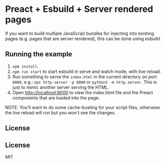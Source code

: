 # Preact + Esbuild + Server rendered pages

If you want to build multiple JavaScript bundles for injecting into existing pages (e.g. pages that are server rendered), this can be done using esbuild.

## Running the example

1. `npm install`.
2. `npm run start` to start esbuild in serve and watch mode, with live reload.
3. Run something to serve the `index.html` in the current directory on port `8000`, e.g.:
`npx http-server -p 8000` or `python3 -m http.server`. This is just to mimic
another server serving the HTML.
3. Open [http://localhost:8000](http://localhost:8000) to view the index.html
file and the Preact components that are loaded into the page.

NOTE: You'll want to do some cache-busting for your script files, otherwise the live reload will run but you won't see the changes.

## License

## License

MIT
